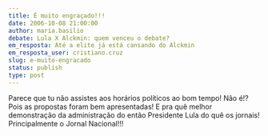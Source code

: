 ```yaml
---
title: É muito engraçado!!!
date: 2006-10-08 21:00:00
author: maria.basilio
debate: Lula X Alckmin: quem venceu o debate?
em_resposta: Até a elite já está cansando do Alckmin
em_resposta_user: cristiano.cruz
slug: e-muito-engracado
status: publish 
type: post
---
```


Parece que tu não assistes aos horários políticos ao bom tempo! Não é!?
Pois as propostas foram bem apresentadas! E pra quê melhor demonstração
da administração do então Presidente Lula do quê os jornais!
Principalmente o Jornal Nacional!!!  

